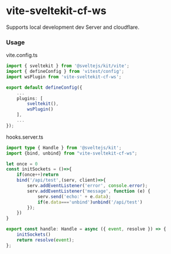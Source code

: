 # vite-sveltekit-cf-ws

Supports local development dev Server 
and cloudflare.

### Usage
vite.config.ts

```ts
import { sveltekit } from '@sveltejs/kit/vite';
import { defineConfig } from 'vitest/config';
import wsPlugin from 'vite-sveltekit-cf-ws';

export default defineConfig({
	...
    plugins: [
		sveltekit(),
		wsPlugin()
	],
    ...
});

```

hooks.server.ts
```ts
import type { Handle } from '@sveltejs/kit';
import {bind, unbind} from "vite-sveltekit-cf-ws";

let once = 0
const initSockets = ()=>{
	if(once++)return
    bind('/api/test',(serv, client)=>{
        serv.addEventListener('error', console.error);
        serv.addEventListener('message', function (e) {
            serv.send('echo:' + e.data);
            if(e.data==='unbind')unbind('/api/test')
        });
    })
}

export const handle: Handle = async ({ event, resolve }) => {
    initSockets()
    return resolve(event);
};


```
